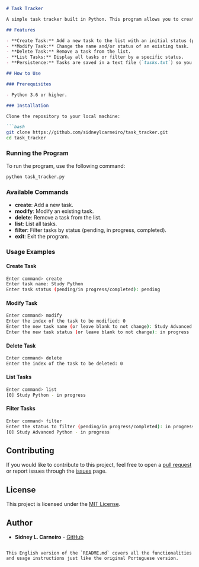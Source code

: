 
```markdown
# Task Tracker

A simple task tracker built in Python. This program allows you to create, modify, delete, list, and filter tasks through a command-line interface (CLI). Tasks are saved in a text file for persistence between executions.

## Features

- **Create Task:** Add a new task to the list with an initial status (pending, in progress, or completed).
- **Modify Task:** Change the name and/or status of an existing task.
- **Delete Task:** Remove a task from the list.
- **List Tasks:** Display all tasks or filter by a specific status.
- **Persistence:** Tasks are saved in a text file (`tasks.txt`) so you can access them later.

## How to Use

### Prerequisites

- Python 3.6 or higher.

### Installation

Clone the repository to your local machine:

```bash
git clone https://github.com/sidneylcarneiro/task_tracker.git
cd task_tracker
```

### Running the Program

To run the program, use the following command:

```bash
python task_tracker.py
```

### Available Commands

- **create**: Add a new task.
- **modify**: Modify an existing task.
- **delete**: Remove a task from the list.
- **list**: List all tasks.
- **filter**: Filter tasks by status (pending, in progress, completed).
- **exit**: Exit the program.

### Usage Examples

#### Create Task

```bash
Enter command> create
Enter task name: Study Python
Enter task status (pending/in progress/completed): pending
```

#### Modify Task

```bash
Enter command> modify
Enter the index of the task to be modified: 0
Enter the new task name (or leave blank to not change): Study Advanced Python
Enter the new task status (or leave blank to not change): in progress
```

#### Delete Task

```bash
Enter command> delete
Enter the index of the task to be deleted: 0
```

#### List Tasks

```bash
Enter command> list
[0] Study Python - in progress
```

#### Filter Tasks

```bash
Enter command> filter
Enter the status to filter (pending/in progress/completed): in progress
[0] Study Advanced Python - in progress
```

## Contributing

If you would like to contribute to this project, feel free to open a [pull request](https://github.com/sidneylcarneiro/task_tracker/pulls) or report issues through the [issues](https://github.com/sidneylcarneiro/task_tracker/issues) page.

## License

This project is licensed under the [MIT License](LICENSE).

## Author

- **Sidney L. Carneiro** - [GitHub](https://github.com/sidneylcarneiro)

```

This English version of the `README.md` covers all the functionalities and usage instructions just like the original Portuguese version.